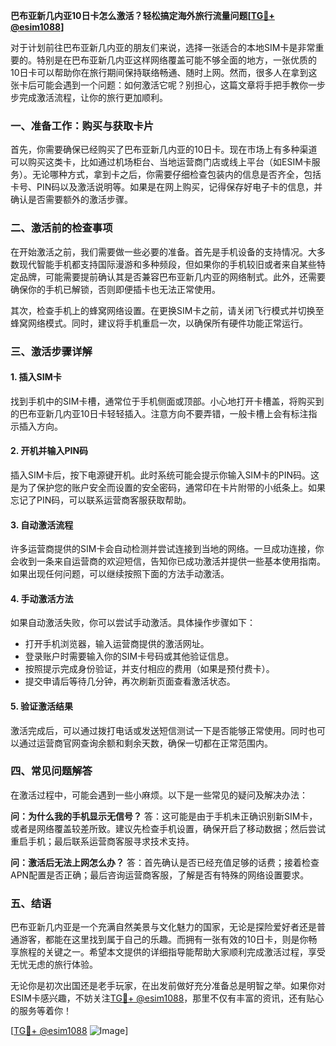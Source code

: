 **巴布亚新几内亚10日卡怎么激活？轻松搞定海外旅行流量问题[[TG💪+ @esim1088](https://t.me/s/esim1088)]**

对于计划前往巴布亚新几内亚的朋友们来说，选择一张适合的本地SIM卡是非常重要的。特别是在巴布亚新几内亚这样网络覆盖可能不够全面的地方，一张优质的10日卡可以帮助你在旅行期间保持联络畅通、随时上网。然而，很多人在拿到这张卡后可能会遇到一个问题：如何激活它呢？别担心，这篇文章将手把手教你一步步完成激活流程，让你的旅行更加顺利。

### 一、准备工作：购买与获取卡片

首先，你需要确保已经购买了巴布亚新几内亚的10日卡。现在市场上有多种渠道可以购买这类卡，比如通过机场柜台、当地运营商门店或线上平台（如ESIM卡服务）。无论哪种方式，拿到卡之后，你需要仔细检查包装内的信息是否齐全，包括卡号、PIN码以及激活说明等。如果是在网上购买，记得保存好电子卡的信息，并确认是否需要额外的激活步骤。

### 二、激活前的检查事项

在开始激活之前，我们需要做一些必要的准备。首先是手机设备的支持情况。大多数现代智能手机都支持国际漫游和多种频段，但如果你的手机较旧或者来自某些特定品牌，可能需要提前确认其是否兼容巴布亚新几内亚的网络制式。此外，还需要确保你的手机已解锁，否则即便插卡也无法正常使用。

其次，检查手机上的蜂窝网络设置。在更换SIM卡之前，请关闭飞行模式并切换至蜂窝网络模式。同时，建议将手机重启一次，以确保所有硬件功能正常运行。

### 三、激活步骤详解

#### 1. 插入SIM卡

找到手机中的SIM卡槽，通常位于手机侧面或顶部。小心地打开卡槽盖，将购买到的巴布亚新几内亚10日卡轻轻插入。注意方向不要弄错，一般卡槽上会有标注指示插入方向。

#### 2. 开机并输入PIN码

插入SIM卡后，按下电源键开机。此时系统可能会提示你输入SIM卡的PIN码。这是为了保护您的账户安全而设置的安全密码，通常印在卡片附带的小纸条上。如果忘记了PIN码，可以联系运营商客服获取帮助。

#### 3. 自动激活流程

许多运营商提供的SIM卡会自动检测并尝试连接到当地的网络。一旦成功连接，你会收到一条来自运营商的欢迎短信，告知你已成功激活并提供一些基本使用指南。如果出现任何问题，可以继续按照下面的方法手动激活。

#### 4. 手动激活方法

如果自动激活失败，你可以尝试手动激活。具体操作步骤如下：

- 打开手机浏览器，输入运营商提供的激活网址。
- 登录账户时需要输入你的SIM卡号码或其他验证信息。
- 按照提示完成身份验证，并支付相应的费用（如果是预付费卡）。
- 提交申请后等待几分钟，再次刷新页面查看激活状态。

#### 5. 验证激活结果

激活完成后，可以通过拨打电话或发送短信测试一下是否能够正常使用。同时也可以通过运营商官网查询余额和剩余天数，确保一切都在正常范围内。

### 四、常见问题解答

在激活过程中，可能会遇到一些小麻烦。以下是一些常见的疑问及解决办法：

**问：为什么我的手机显示无信号？**
答：这可能是由于手机未正确识别新SIM卡，或者是网络覆盖较差所致。建议先检查手机设置，确保开启了移动数据；然后尝试重启手机；最后联系运营商客服寻求技术支持。

**问：激活后无法上网怎么办？**
答：首先确认是否已经充值足够的话费；接着检查APN配置是否正确；最后咨询运营商客服，了解是否有特殊的网络设置要求。

### 五、结语

巴布亚新几内亚是一个充满自然美景与文化魅力的国家，无论是探险爱好者还是普通游客，都能在这里找到属于自己的乐趣。而拥有一张有效的10日卡，则是你畅享旅程的关键之一。希望本文提供的详细指导能帮助大家顺利完成激活过程，享受无忧无虑的旅行体验。

无论你是初次出国还是老手玩家，在出发前做好充分准备总是明智之举。如果你对ESIM卡感兴趣，不妨关注[TG💪+ @esim1088](https://t.me/s/esim1088)，那里不仅有丰富的资讯，还有贴心的服务等着你！

[[TG💪+ @esim1088](https://t.me/s/esim1088) ![Image](https://i.postimg.cc/4NQfJmqS/Snipaste-2025-05-13-00-14-12.png)]